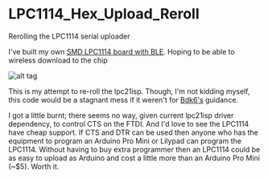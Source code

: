 LPC1114_Hex_Upload_Reroll
=========================

Rerolling the LPC1114 serial uploader

I've built my own [SMD LPC1114 board with BLE](http://letsmakerobots.com/content/valdez-mutant-v04-smd-lpc1114-board "").  Hoping to be able to wireless download to the chip

![alt tag](http://letsmakerobots.com/files/userpics/u19048/Valdez_Mutant_v04_Explained_1.jpg)

This is my attempt to re-roll the lpc21isp. Though, I'm not kidding myself, this code would be a stagnant mess if it weren't for [Bdk6's](http://letsmakerobots.com/users/bdk6 "Title") guidance. 

I got a little burnt; there seems no way, given current lpc21isp driver dependency, to control CTS on the FTDI.  And I'd love to see the LPC1114 have cheap support.  If CTS and DTR can be used then anyone who has the equipment to program an Arduino Pro Mini or Lilypad can program the LPC1114.  Without having to buy extra programmer then an LPC1114 could be as easy to upload as Arduino and cost a little more than an Arduino Pro Mini (~$5).  Worth it.  

